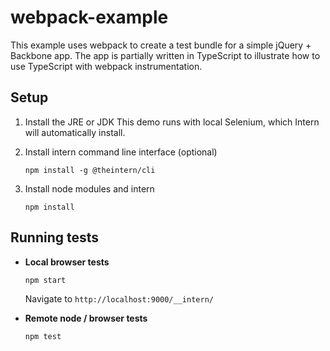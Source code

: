# webpack-example

This example uses webpack to create a test bundle for a simple jQuery + Backbone app. The app is partially written in TypeScript to illustrate how to use TypeScript with webpack instrumentation.

## Setup

1. Install the JRE or JDK
   This demo runs with local Selenium, which Intern will automatically install.

2. Install intern command line interface (optional)

   ```
   npm install -g @theintern/cli
   ```

3. Install node modules and intern

    ```
    npm install
    ```

## Running tests

* **Local browser tests**

    ```
    npm start
    ```

    Navigate to `http://localhost:9000/__intern/`

* **Remote node / browser tests**

    ```
    npm test
    ```
